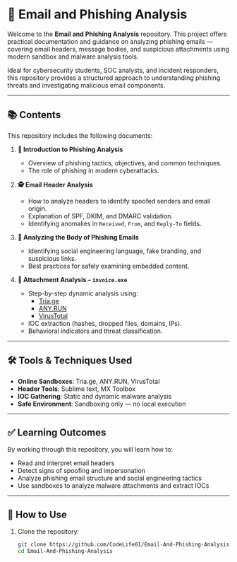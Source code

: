 # 📧 Email and Phishing Analysis

Welcome to the **Email and Phishing Analysis** repository. This project offers practical documentation and guidance on analyzing phishing emails — covering email headers, message bodies, and suspicious attachments using modern sandbox and malware analysis tools.

Ideal for cybersecurity students, SOC analysts, and incident responders, this repository provides a structured approach to understanding phishing threats and investigating malicious email components.

---

## 📚 Contents

This repository includes the following documents:

1. **🔰 Introduction to Phishing Analysis**  
   - Overview of phishing tactics, objectives, and common techniques.
   - The role of phishing in modern cyberattacks.

2. **🕵️ Email Header Analysis**  
   - How to analyze headers to identify spoofed senders and email origin.
   - Explanation of SPF, DKIM, and DMARC validation.
   - Identifying anomalies in `Received`, `From`, and `Reply-To` fields.

3. **📄 Analyzing the Body of Phishing Emails**  
   - Identifying social engineering language, fake branding, and suspicious links.
   - Best practices for safely examining embedded content.

4. **📎 Attachment Analysis – `invoice.exe`**  
   - Step-by-step dynamic analysis using:
     - [Tria.ge](https://tria.ge)
     - [ANY.RUN](https://any.run)
     - [VirusTotal](https://www.virustotal.com)
   - IOC extraction (hashes, dropped files, domains, IPs).
   - Behavioral indicators and threat classification.

---

## 🛠 Tools & Techniques Used

- **Online Sandboxes**: Tria.ge, ANY.RUN, VirusTotal  
- **Header Tools**: Sublime text, MX Toolbox
- **IOC Gathering**: Static and dynamic malware analysis  
- **Safe Environment**: Sandboxing only — no local execution

---

## ✅ Learning Outcomes

By working through this repository, you will learn how to:

- Read and interpret email headers
- Detect signs of spoofing and impersonation
- Analyze phishing email structure and social engineering tactics
- Use sandboxes to analyze malware attachments and extract IOCs

---

## 📎 How to Use

1. Clone the repository:
   ```bash
   git clone https://github.com/CodeLife01/Email-And-Phishing-Analysis.git
   cd Email-And-Phishing-Analysis
   ```

